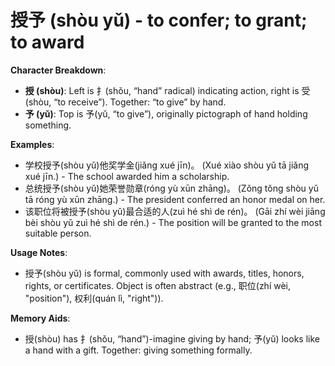 # **授予 (shòu yǔ) - to confer; to grant; to award**

**Character Breakdown**:  
- **授 (shòu)**: Left is 扌(shǒu, “hand” radical) indicating action, right is 受(shòu, “to receive”). Together: “to give” by hand.  
- **予 (yǔ)**: Top is 予(yǔ, “to give”), originally pictograph of hand holding something.

**Examples**:  
- 学校授予(shòu yǔ)他奖学金(jiǎng xué jīn)。 (Xué xiào shòu yǔ tā jiǎng xué jīn.) - The school awarded him a scholarship.  
- 总统授予(shòu yǔ)她荣誉勋章(róng yù xūn zhāng)。 (Zǒng tǒng shòu yǔ tā róng yù xūn zhāng.) - The president conferred an honor medal on her.  
- 该职位将被授予(shòu yǔ)最合适的人(zuì hé shì de rén)。 (Gāi zhí wèi jiāng bèi shòu yǔ zuì hé shì de rén.) - The position will be granted to the most suitable person.

**Usage Notes**:  
- 授予(shòu yǔ) is formal, commonly used with awards, titles, honors, rights, or certificates. Object is often abstract (e.g., 职位(zhí wèi, "position"), 权利(quán lì, "right")).

**Memory Aids**:  
- 授(shòu) has 扌(shǒu, “hand”)-imagine giving by hand; 予(yǔ) looks like a hand with a gift. Together: giving something formally.